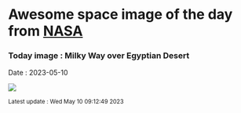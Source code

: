 
# Awesome space image of the day from [NASA](https://api.nasa.gov/)

### Today image : Milky Way over Egyptian Desert
Date : 2023-05-10

![](https://apod.nasa.gov/apod/image/2305/DesertSky_Abdelwahab_960.jpg)

<small>Latest update : Wed May 10 09:12:49 2023</small>
        